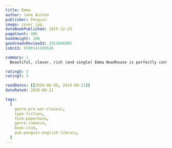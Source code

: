 ```yaml
---
title: Emma
author: Jane Austen
publisher: Penguin
image: cover.jpg
dateBookPublished: 1815-12-23
pageCount: 486
bookHeight: 198
goodreadsReviewId: 2912846995
isbn13: 9780141199528

summary: |
  Beautiful, clever, rich (and single) Emma Woodhouse is perfectly content with her life and sees no need for either love or marriage. Nothing, however, delights her more than interfering in the romantic lives of others. But when she ignores the warnings of her good friend Mr Knightley and attempts to arrange a suitable match for her protegee Harriet Smith, her carefully laid plans soon unravel and have consequences that she never expected. With its imperfect but charming heroine and its witty and subtle exploration of relationships, Emma is often seen as Jane Austen's most flawless work.

rating5: 2
rating7: 3

readDates: [[2019-08-09, 2019-08-21]]
dateRated: 2019-08-21

tags:
  [
    genre-pre-war-classic,
    type-fiction,
    form-paperback,
    genre-romance,
    book-club,
    pub-penguin-english-library,
  ]
---
```

